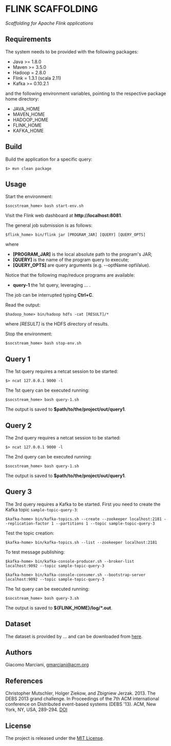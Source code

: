 # FLINK SCAFFOLDING

*Scaffolding for Apache Flink applications*


## Requirements
The system needs to be provided with the following packages:
* Java >= 1.8.0
* Maven >= 3.5.0
* Hadoop = 2.8.0
* Flink = 1.3.1 (scala 2.11)
* Kafka >= 0.10.2.1

and the following environment variables, pointing to the respective package home directory:
* JAVA_HOME
* MAVEN_HOME
* HADOOP_HOME
* FLINK_HOME
* KAFKA_HOME


## Build
Build the application for a specific query:

    $> mvn clean package

## Usage
Start the environment:

    $socstream_home> bash start-env.sh

Visit the Flink web dashboard at **http://localhost:8081**.

The general job submission is as follows:

    $flink_home> bin/flink jar [PROGRAM_JAR] [QUERY] [QUERY_OPTS]

where
* **[PROGRAM_JAR]** is the local absolute path to the program's JAR;
* **[QUERY]** is the name of the program query to execute;
* **[QUERY_OPTS]** are query arguments (e.g. --optName optValue).

Notice that the following map/reduce programs are available:
* **query-1** the 1st query, leveraging ... .

The job can be interrupted typing **Ctrl+C**.

Read the output:

    $hadoop_home> bin/hadoop hdfs -cat [RESULT]/*

where
*[RESULT]* is the HDFS directory of results.

Stop the environment:

    $socstream_home> bash stop-env.sh
    
## Query 1
The 1st query requires a netcat session to be started:

    $> ncat 127.0.0.1 9000 -l
    
The 1st query can be executed running:

    $socstream_home> bash query-1.sh
    
The output is saved to **$path/to/the/project/out/query1**.


## Query 2
The 2nd query requires a netcat session to be started:

    $> ncat 127.0.0.1 9000 -l
    
The 2nd query can be executed running:

    $socstream_home> bash query-1.sh
    
The output is saved to **$path/to/the/project/out/query1**.


## Query 3
The 3rd query requires a Kafka to be started.
First you need to create the Kafka topic `sample-topic-query-3`:

    $kafka-home> bin/kafka-topics.sh --create --zookeeper localhost:2181 --replication-factor 1 --partitions 1 --topic sample-topic-query-3

Test the topic creation:

    $kafka-home> bin/kafka-topics.sh --list --zookeeper localhost:2181

To test message publishing:

    $kafka-home> bin/kafka-console-producer.sh --broker-list localhost:9092 --topic sample-topic-query-3

    $kafka-home> bin/kafka-console-consumer.sh --bootstrap-server localhost:9092 --topic sample-topic-query-3
    
The 1st query can be executed running:

    $socstream_home> bash query-3.sh
    
The output is saved to **${FLINK_HOME}/log/\*.out**.


## Dataset
The dataset is provided by ... and can be downloaded from [here](http://gmarciani.com).


## Authors
Giacomo Marciani, [gmarciani@acm.org](mailto:gmarciani@acm.org)


## References
Christopher Mutschler, Holger Ziekow, and Zbigniew Jerzak. 2013. The DEBS 2013 grand challenge. In Proceedings of the 7th ACM international conference on Distributed event-based systems (DEBS '13). ACM, New York, NY, USA, 289-294. [DOI](http://dx.doi.org/10.1145/2488222.2488283)


## License
The project is released under the [MIT License](https://opensource.org/licenses/MIT).
